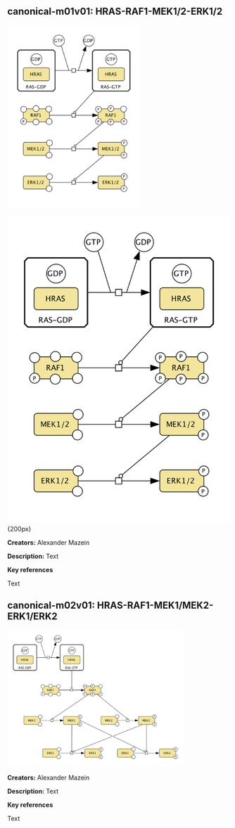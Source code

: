 ## canonical-m01v01: HRAS-RAF1-MEK1/2-ERK1/2

<img src="canonical-m01-v01.png" width="300"/>

![image](canonical-m01-v01.png){200px}


**Creators:** Alexander Mazein

**Description:** Text  

**Key references**  

Text

## canonical-m02v01: HRAS-RAF1-MEK1/MEK2-ERK1/ERK2

<img src="canonical-m02-v01.png" width="400"/>

**Creators:** Alexander Mazein

**Description:** Text  

**Key references**  

Text

